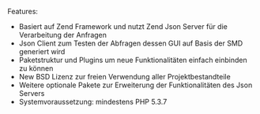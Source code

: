 Features:
  * Basiert auf Zend Framework und nutzt Zend Json Server für die Verarbeitung der Anfragen
  * Json Client zum Testen der Abfragen dessen GUI auf Basis der SMD generiert wird
  * Paketstruktur und Plugins um neue Funktionalitäten einfach einbinden zu können
  * New BSD Lizenz zur freien Verwendung aller Projektbestandteile
  * Weitere optionale Pakete zur Erweiterung der Funktionalitäten des Json Servers
  * Systemvoraussetzung: mindestens PHP 5.3.7